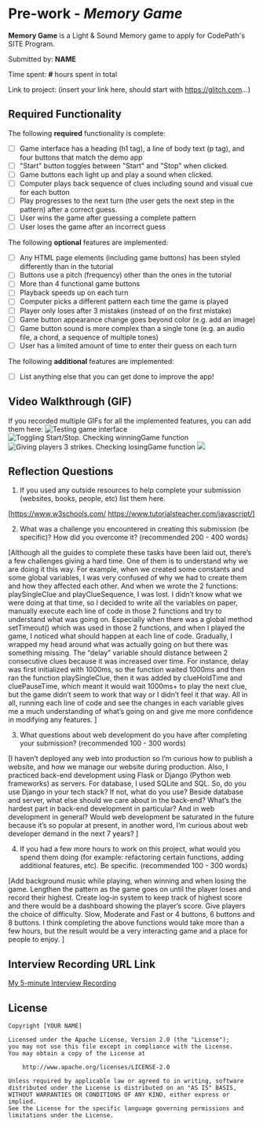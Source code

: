 # Pre-work - *Memory Game*

**Memory Game** is a Light & Sound Memory game to apply for CodePath's SITE Program. 

Submitted by: **NAME**

Time spent: **#** hours spent in total

Link to project: (insert your link here, should start with https://glitch.com...)

## Required Functionality

The following **required** functionality is complete:

* [ ] Game interface has a heading (h1 tag), a line of body text (p tag), and four buttons that match the demo app
* [ ] "Start" button toggles between "Start" and "Stop" when clicked. 
* [ ] Game buttons each light up and play a sound when clicked. 
* [ ] Computer plays back sequence of clues including sound and visual cue for each button
* [ ] Play progresses to the next turn (the user gets the next step in the pattern) after a correct guess. 
* [ ] User wins the game after guessing a complete pattern
* [ ] User loses the game after an incorrect guess

The following **optional** features are implemented:

* [ ] Any HTML page elements (including game buttons) has been styled differently than in the tutorial
* [ ] Buttons use a pitch (frequency) other than the ones in the tutorial
* [ ] More than 4 functional game buttons
* [ ] Playback speeds up on each turn
* [ ] Computer picks a different pattern each time the game is played
* [ ] Player only loses after 3 mistakes (instead of on the first mistake)
* [ ] Game button appearance change goes beyond color (e.g. add an image)
* [ ] Game button sound is more complex than a single tone (e.g. an audio file, a chord, a sequence of multiple tones)
* [ ] User has a limited amount of time to enter their guess on each turn

The following **additional** features are implemented:

- [ ] List anything else that you can get done to improve the app!

## Video Walkthrough (GIF)

If you recorded multiple GIFs for all the implemented features, you can add them here:
![Testing game interface](http://g.recordit.co/RovxOOda0O.gif)
![Toggling Start/Stop. Checking winningGame function](http://g.recordit.co/wRJUsHU7MM.gif)
![Giving players 3 strikes. Checking losingGame function](http://g.recordit.co/hq5RUpSRIf.gif)
![](gif4-link-here)

## Reflection Questions
1. If you used any outside resources to help complete your submission (websites, books, people, etc) list them here. 

[https://www.w3schools.com/
https://www.tutorialsteacher.com/javascript/]


2. What was a challenge you encountered in creating this submission (be specific)? How did you overcome it? (recommended 200 - 400 words) 

[Although all the guides to complete these tasks have been laid out, there’s a few challenges giving a hard time. One of them is to understand why we are doing it this way. For example, when we created some constants and some global variables, I was very confused of why we had to create them and how they affected each other. And when we wrote the 2 functions: playSingleClue and playClueSequence, I was lost. I didn’t know what we were doing at that time, so I decided to write all the variables on paper, manually execute each line of code in those 2 functions and try to understand what was going on. Especially when there was a global method setTimeout() which was used in those 2 functions, and when I played the game, I noticed what should happen at each line of code. Gradually, I wrapped my head around what was actually going on but there was something missing. The “delay” variable should distance between 2 consecutive clues because it was increased over time. For instance, delay was first initialized with 1000ms, so the function waited 1000ms and then ran the function playSingleClue, then it was added by clueHoldTime and cluePauseTime, which meant it would wait 1000ms+ to play the next clue, but the game didn’t seem to work that way or I didn’t feel it that way.
All in all, running each line of code and see the changes in each variable gives me a much understanding of what’s going on and give me more confidence in modifying any features.
]

3. What questions about web development do you have after completing your submission? (recommended 100 - 300 words) 

[I haven’t deployed any web into production so I’m curious how to publish a website, and how we manage our website during production.
Also, I practiced back-end development using Flask or Django (Python web frameworks) as servers. For database, I used SQLite and SQL. So, do you use Django in your tech stack? If not, what do you use? Beside database and server, what else should we care about in the back-end?
What’s the hardest part in back-end development in particular? And in web development in general?
Would web development be saturated in the future because it’s so popular at present, in another word, I’m curious about web developer demand in the next 7 years?
]

4. If you had a few more hours to work on this project, what would you spend them doing (for example: refactoring certain functions, adding additional features, etc). Be specific. (recommended 100 - 300 words) 

[Add background music while playing, when winning and when losing the game.
Lengthen the pattern as the game goes on until the player loses and record their highest.
Create log-in system to keep track of highest score and there would be a dashboard showing the player’s score.
Give players the choice of difficulty. Slow, Moderate and Fast or 4 buttons, 6 buttons and 8 buttons.
I think completing the above functions would take more than a few hours, but the result would be a very interacting game and a place for people to enjoy.
]



## Interview Recording URL Link

[My 5-minute Interview Recording](your-link-here)


## License

    Copyright [YOUR NAME]

    Licensed under the Apache License, Version 2.0 (the "License");
    you may not use this file except in compliance with the License.
    You may obtain a copy of the License at

        http://www.apache.org/licenses/LICENSE-2.0

    Unless required by applicable law or agreed to in writing, software
    distributed under the License is distributed on an "AS IS" BASIS,
    WITHOUT WARRANTIES OR CONDITIONS OF ANY KIND, either express or implied.
    See the License for the specific language governing permissions and
    limitations under the License.